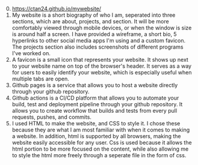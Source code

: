 0. https://ctan24.github.io/mywebsite/
1. My website is a short biography of who I am, seperated into three sections, which are about, projects, and section. It will be more comfortably viewed through mobile devices, or when the window is size is around half a screen. I have provided a wireframe, a short bio, 5 hyperlinks to other social media apps I'm using and a custom favicon. The projects section also includes screenshots of different programs I've worked on.
2. A favicon is a small icon that represents your website. It shows up next to your website name on top of the browser's header. It serves as a way for users to easily identify your website, which is especially useful when multiple tabs are open.
3. Github pages is a service that allows you to host a website directly through your github repository.
4. Github actions is a CI/CD platform that allows you to automate your build, test and deployment pipeline through your github repository. It allows you to create workflow that builds and tests from every pull requests, pushes, and commits.
5. I used HTML to make the website, and CSS to style it. I chose these because they are what I am most familiar with when it comes to making a website. In addition, html is supported by all browsers, making the website easily accessible for any user. Css is used because it allows the html portion to be more focused on the content, while also allowing me to style the html more freely through a seperate file in the form of css.
